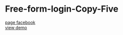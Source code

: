 # Free-form-login-Copy-Five
<a href="https://www.facebook.com/Webi4u-670245179977567">page facebook</a><br/>
<a href="http://webi4u.com/web/article/Free-form-login-Copy-Five/page/0">view demo</a>
